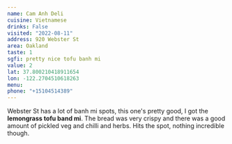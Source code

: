 ```yaml
---
name: Cam Anh Deli
cuisine: Vietnamese
drinks: False
visited: "2022-08-11"
address: 920 Webster St
area: Oakland
taste: 1
sgfi: pretty nice tofu banh mi
value: 2
lat: 37.800210418911654
lon: -122.2704510618263
menu: 
phone: "+15104514389"
---
```


Webster St has a lot of banh mi spots, this one's pretty good, I got the **lemongrass tofu band mi**. The bread was very crispy and there was a good amount of pickled veg and chilli and herbs. Hits the spot, nothing incredible though.
